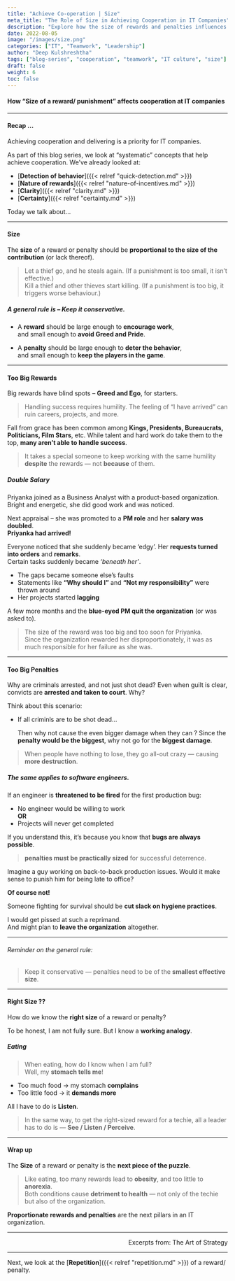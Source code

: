 ```yaml
---
title: "Achieve Co-operation | Size"
meta_title: "The Role of Size in Achieving Cooperation in IT Companies"
description: "Explore how the size of rewards and penalties influences cooperation in IT organizations."
date: 2022-08-05
image: "/images/size.png"
categories: ["IT", "Teamwork", "Leadership"]
author: "Deep Kulshreshtha"
tags: ["blog-series", "cooperation", "teamwork", "IT culture", "size"]
draft: false
weight: 6
toc: false
---
```



#### How “Size of a reward/ punishment” affects cooperation at IT companies

---

#### Recap …

Achieving cooperation and delivering is a priority for IT companies.

As part of this blog series, we look at “systematic” concepts that help achieve cooperation. We’ve already looked at:

- [**Detection of behavior**]({{< relref "quick-detection.md" >}})
- [**Nature of rewards**]({{< relref "nature-of-incentives.md" >}})
- [**Clarity**]({{< relref "clarity.md" >}})
- [**Certainty**]({{< relref "certainty.md" >}})

Today we talk about…

---

#### Size

The **size** of a reward or penalty should be **proportional to the size of the contribution** (or lack thereof).

> Let a thief go, and he steals again. (If a punishment is too small, it isn’t effective.)  
> Kill a thief and other thieves start killing. (If a punishment is too big, it triggers worse behaviour.)


##### A general rule is – Keep it conservative.

- A **reward** should be large enough to **encourage work**,  
  and small enough to **avoid Greed and Pride**.

- A **penalty** should be large enough to **deter the behavior**,  
  and small enough to **keep the players in the game**.

---

#### Too Big Rewards

Big rewards have blind spots – **Greed and Ego**, for starters.

> Handling success requires humility. The feeling of “I have arrived” can ruin careers, projects, and more.

Fall from grace has been common among **Kings, Presidents, Bureaucrats, Politicians, Film Stars**, etc. While talent and hard work do take them to the top, **many aren’t able to handle success**.



> It takes a special someone to keep working with the same humility **despite** the rewards — not **because** of them.

##### Double Salary

Priyanka joined as a Business Analyst with a product-based organization. Bright and energetic, she did good work and was noticed.

Next appraisal – she was promoted to a **PM role** and her **salary was doubled**.  
**Priyanka had arrived!**

Everyone noticed that she suddenly became ‘edgy’. Her **requests turned into orders** and **remarks**.  
Certain tasks suddenly became *‘beneath her’*.

- The gaps became someone else’s faults  
- Statements like **“Why should I”** and **“Not my responsibility”** were thrown around  
- Her projects started **lagging**

A few more months and the **blue-eyed PM quit the organization** (or was asked to).

> The size of the reward was too big and too soon for Priyanka.  
> Since the organization rewarded her disproportionately, it was as much responsible for her failure as she was.

---

#### Too Big Penalties

Why are criminals arrested, and not just shot dead? Even when guilt is clear, convicts are **arrested and taken to court**. Why?

Think about this scenario:

- If all criminls are to be shot dead…  
  
  Then why not cause the even bigger damage when they can ? Since the **penalty would be the biggest**, why not go for the **biggest damage**.

> When people have nothing to lose, they go all-out crazy — causing **more destruction**.

##### The same applies to software engineers.

If an engineer is **threatened to be fired** for the first production bug:

- No engineer would be willing to work  
**OR**
- Projects will never get completed  

If you understand this, it’s because you know that **bugs are always possible**.

> **penalties must be practically sized** for successful deterrence.

Imagine a guy working on back-to-back production issues. Would it make sense to punish him for being late to office?  

**Of course not!**

Someone fighting for survival should be **cut slack on hygiene practices**.

I would get pissed at such a reprimand.  
And might plan to **leave the organization** altogether.

---

###### Reminder on the general rule:

> Keep it conservative — penalties need to be of the **smallest effective size**.

---

#### Right Size ??

How do we know the **right size** of a reward or penalty?

To be honest, I am not fully sure. But I know a **working analogy**.

##### Eating

> When eating, how do I know when I am full?  
> Well, my **stomach tells me**!

- Too much food → my stomach **complains**  
- Too little food → it **demands more**

All I have to do is **Listen**.

> In the same way, to get the right-sized reward for a techie, all a leader has to do is — **See / Listen / Perceive**.

---

#### Wrap up

The **Size** of a reward or penalty is the **next piece of the puzzle**.

> Like eating, too many rewards lead to **obesity**, and too little to **anorexia**.  
> Both conditions cause **detriment to health** — not only of the techie but also of the organization.

**Proportionate rewards and penalties** are the next pillars in an IT organization.

---

<div align="right">
Excerpts from: The Art of Strategy
</div>

---

Next, we look at the [**Repetition**]({{< relref "repetition.md" >}}) of a reward/ penalty.
